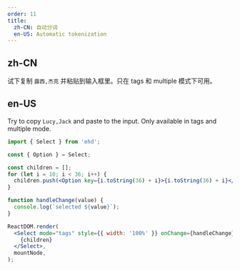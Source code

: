 ```yaml
---
order: 11
title:
  zh-CN: 自动分词
  en-US: Automatic tokenization
---
```


## zh-CN

试下复制 `露西,杰克` 并粘贴到输入框里。只在 tags 和 multiple 模式下可用。

## en-US

Try to copy `Lucy,Jack` and paste to the input. Only available in tags and multiple mode.

```jsx
import { Select } from 'ehd';

const { Option } = Select;

const children = [];
for (let i = 10; i < 36; i++) {
  children.push(<Option key={i.toString(36) + i}>{i.toString(36) + i}</Option>);
}

function handleChange(value) {
  console.log(`selected ${value}`);
}

ReactDOM.render(
  <Select mode="tags" style={{ width: '100%' }} onChange={handleChange} tokenSeparators={[',']}>
    {children}
  </Select>,
  mountNode,
);
```
